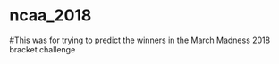 # ncaa_2018


#This was for trying to predict the winners in the March Madness 2018 bracket challenge
